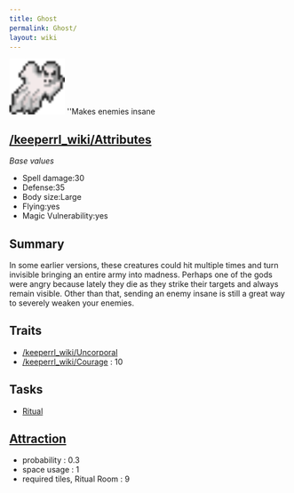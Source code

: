 ```yaml
---
title: Ghost
permalink: Ghost/
layout: wiki
---
```


<img src="ghost.png" title="fig:ghost.png" alt="ghost.png" width="100" />
''Makes enemies insane

[/keeperrl_wiki/Attributes](/keeperrl_wiki/Attributes "wikilink")
-------------------------------------

*Base values*

-   Spell damage:30
-   Defense:35
-   Body size:Large
-   Flying:yes
-   Magic Vulnerability:yes

Summary
-------

In some earlier versions, these creatures could hit multiple times and
turn invisible bringing an entire army into madness. Perhaps one of the
gods were angry because lately they die as they strike their targets and
always remain visible. Other than that, sending an enemy insane is still
a great way to severely weaken your enemies.

Traits
------

-   [/keeperrl_wiki/Uncorporal](/keeperrl_wiki/Uncorporal "wikilink")
-   [/keeperrl_wiki/Courage](/keeperrl_wiki/Courage "wikilink") : 10

Tasks
-----

-   [Ritual](/keeperrl_wiki/Ritual_Room "wikilink")

[Attraction](/keeperrl_wiki/Immigration "wikilink")
-------------------------------------

-   probability : 0.3
-   space usage : 1
-   required tiles, Ritual Room : 9

